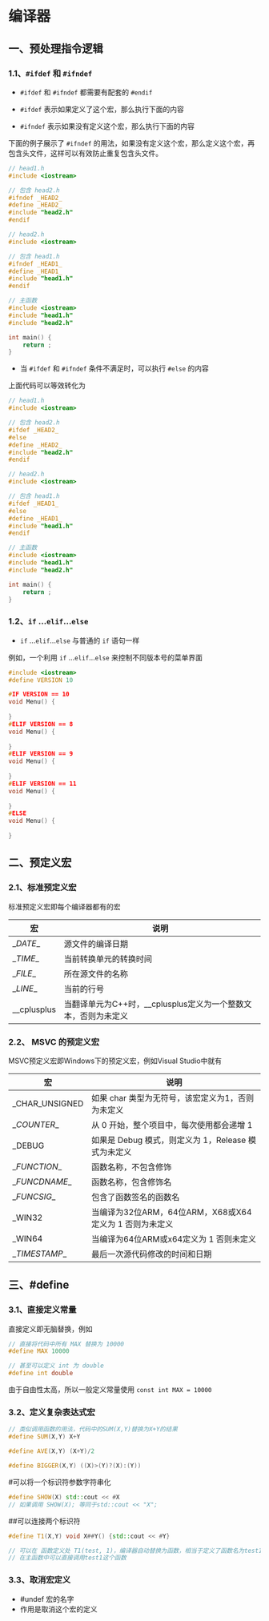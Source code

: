 # 编译器

## 一、预处理指令逻辑

### 1.1、`#ifdef` 和 `#ifndef`

- `#ifdef`  和 `#ifndef` 都需要有配套的 `#endif` 

- `#ifdef` 表示如果定义了这个宏，那么执行下面的内容
- `#ifndef` 表示如果没有定义这个宏，那么执行下面的内容



下面的例子展示了 `#ifndef` 的用法，如果没有定义这个宏，那么定义这个宏，再包含头文件，这样可以有效防止重复包含头文件。

```c++
// head1.h
#include <iostream>

// 包含 head2.h
#ifndef _HEAD2_
#define _HEAD2_
#include "head2.h"
#endif

// head2.h
#include <iostream>

// 包含 head1.h
#ifndef _HEAD1_
#define _HEAD1_
#include "head1.h"
#endif

// 主函数 
#include <iostream>
#include "head1.h"
#include "head2.h"

int main() {
    return ;
}

```



- 当 `#ifdef` 和 `#ifndef` 条件不满足时，可以执行 `#else` 的内容



上面代码可以等效转化为

```c++
// head1.h
#include <iostream>

// 包含 head2.h
#ifdef _HEAD2_
#else
#define _HEAD2_
#include "head2.h"
#endif

// head2.h
#include <iostream>

// 包含 head1.h
#ifdef _HEAD1_
#else
#define _HEAD1_
#include "head1.h"
#endif

// 主函数 
#include <iostream>
#include "head1.h"
#include "head2.h"

int main() {
    return ;
}
```





### 1.2、`if` ...`elif`...`else`

- `if` ...`elif`...`else` 与普通的 `if` 语句一样



例如，一个利用 `if` ...`elif`...`else` 来控制不同版本号的菜单界面

```c++
#include <iostream>
#define VERSION 10

#IF VERSION == 10
void Menu() {
    
}
#ELIF VERSION == 8
void Menu() {
    
}
#ELIF VERSION == 9
void Menu() {
    
}
#ELIF VERSION == 11
void Menu() {
    
}
#ELSE
void Menu() {
    
}
```



## 二、预定义宏

### 2.1、标准预定义宏

标准预定义宏即每个编译器都有的宏

| 宏           | 说明                                                         |
| ------------ | ------------------------------------------------------------ |
| \__DATE__    | 源文件的编译日期                                             |
| \__TIME__    | 当前转换单元的转换时间                                       |
| \__FILE__    | 所在源文件的名称                                             |
| \__LINE__    | 当前的行号                                                   |
| \__cplusplus | 当翻译单元为C++时，\__cplusplus定义为一个整数文本，否则为未定义 |



### 2.2、 MSVC 的预定义宏

MSVC预定义宏即Windows下的预定义宏，例如Visual Studio中就有

| 宏             | 说明                                                    |
| -------------- | ------------------------------------------------------- |
| _CHAR_UNSIGNED | 如果 char 类型为无符号，该宏定义为1，否则为未定义       |
| \__COUNTER__   | 从 0 开始，整个项目中，每次使用都会递增 1               |
| _DEBUG         | 如果是 Debug 模式，则定义为 1，Release 模式为未定义     |
| \__FUNCTION__  | 函数名称，不包含修饰                                    |
| \__FUNCDNAME__ | 函数名称，包含修饰名                                    |
| \__FUNCSIG__   | 包含了函数签名的函数名                                  |
| _WIN32         | 当编译为32位ARM，64位ARM，X68或X64定义为 1 否则为未定义 |
| _WIN64         | 当编译为64位ARM或x64定义为 1 否则未定义                 |
| \__TIMESTAMP__ | 最后一次源代码修改的时间和日期                          |



## 三、#define

### 3.1、直接定义常量

直接定义即无脑替换，例如

```c++
// 直接将代码中所有 MAX 替换为 10000
#define MAX 10000

// 甚至可以定义 int 为 double
#define int double
```

由于自由性太高，所以一般定义常量使用 `const int MAX = 10000`



### 3.2、定义复杂表达式宏

```c++
// 类似调用函数的用法，代码中的SUM(X,Y)替换为X+Y的结果
#define SUM(X,Y) X+Y

#define AVE(X,Y) (X+Y)/2

#define BIGGER(X,Y) ((X)>(Y)?(X):(Y))
```

 



\#可以将一个标识符参数字符串化

```c++
#define SHOW(X) std::cout << #X
// 如果调用 SHOW(X); 等同于std::cout << "X";
```



\##可以连接两个标识符

```c++
#define T1(X,Y) void X##Y() {std::cout << #Y}

// 可以在 函数定义处 T1(test, 1)，编译器自动替换为函数，相当于定义了函数名为test1的函数，内容为输出 1
// 在主函数中可以直接调用test1这个函数
```



### 3.3、取消宏定义

- \#undef 宏的名字
- 作用是取消这个宏的定义
